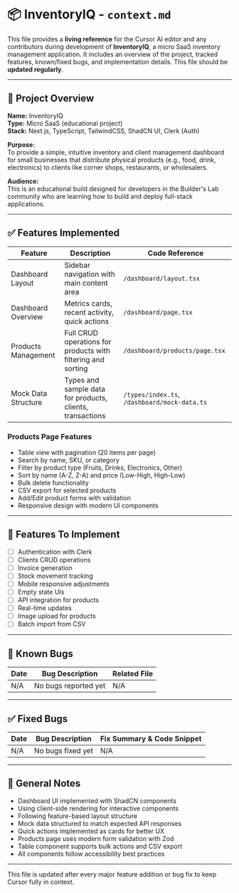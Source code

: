 # 📦 InventoryIQ - `context.md`

This file provides a **living reference** for the Cursor AI editor and any contributors during development of **InventoryIQ**, a micro SaaS inventory management application. It includes an overview of the project, tracked features, known/fixed bugs, and implementation details. This file should be **updated regularly**.

---

## 🧭 Project Overview

**Name:** InventoryIQ  
**Type:** Micro SaaS (educational project)  
**Stack:** Next.js, TypeScript, TailwindCSS, ShadCN UI, Clerk (Auth)  

**Purpose:**  
To provide a simple, intuitive inventory and client management dashboard for small businesses that distribute physical products (e.g., food, drink, electronics) to clients like corner shops, restaurants, or wholesalers.

**Audience:**  
This is an educational build designed for developers in the Builder's Lab community who are learning how to build and deploy full-stack applications.

---

## ✅ Features Implemented

| Feature              | Description                                                | Code Reference |
|----------------------|------------------------------------------------------------|----------------|
| Dashboard Layout     | Sidebar navigation with main content area                  | `/dashboard/layout.tsx` |
| Dashboard Overview   | Metrics cards, recent activity, quick actions              | `/dashboard/page.tsx` |
| Products Management | Full CRUD operations for products with filtering and sorting | `/dashboard/products/page.tsx` |
| Mock Data Structure  | Types and sample data for products, clients, transactions | `/types/index.ts`, `/dashboard/mock-data.ts` |

### Products Page Features
- Table view with pagination (20 items per page)
- Search by name, SKU, or category
- Filter by product type (Fruits, Drinks, Electronics, Other)
- Sort by name (A-Z, Z-A) and price (Low-High, High-Low)
- Bulk delete functionality
- CSV export for selected products
- Add/Edit product forms with validation
- Responsive design with modern UI components

---

## 🧪 Features To Implement

- [ ] Authentication with Clerk
- [ ] Clients CRUD operations
- [ ] Invoice generation
- [ ] Stock movement tracking
- [ ] Mobile responsive adjustments
- [ ] Empty state UIs
- [ ] API integration for products
- [ ] Real-time updates
- [ ] Image upload for products
- [ ] Batch import from CSV

---

## 🐞 Known Bugs

| Date       | Bug Description                                       | Related File        |
|------------|--------------------------------------------------------|---------------------|
| N/A        | No bugs reported yet                                    | N/A                |

---

## ✅ Fixed Bugs

| Date       | Bug Description                                       | Fix Summary & Code Snippet |
|------------|--------------------------------------------------------|----------------------------|
| N/A        | No bugs fixed yet                                       | N/A                       |

---

## 🔁 General Notes

- Dashboard UI implemented with ShadCN components
- Using client-side rendering for interactive components
- Following feature-based layout structure
- Mock data structured to match expected API responses
- Quick actions implemented as cards for better UX
- Products page uses modern form validation with Zod
- Table component supports bulk actions and CSV export
- All components follow accessibility best practices

---

This file is updated after every major feature addition or bug fix to keep Cursor fully in context.
